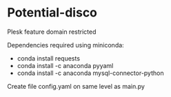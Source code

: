 # Potential-disco
Plesk feature domain restricted

Dependencies required using miniconda:
- conda install requests
- conda install -c anaconda pyyaml
- conda install -c anaconda mysql-connector-python

Create file config.yaml on same level as main.py
